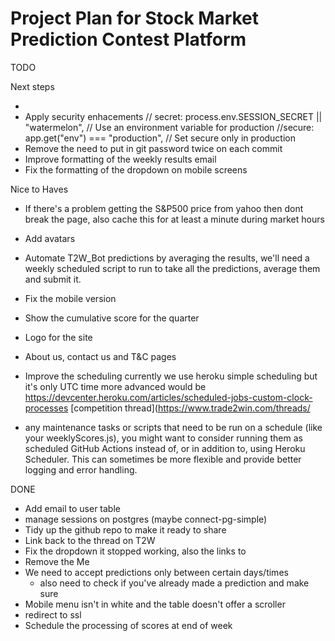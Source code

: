 # Project Plan for Stock Market Prediction Contest Platform

TODO

Next steps

-
- Apply security enhacements
  // secret: process.env.SESSION_SECRET || "watermelon", // Use an environment variable for production
  //secure: app.get("env") === "production", // Set secure only in production
- Remove the need to put in git password twice on each commit
- Improve formatting of the weekly results email
- Fix the formatting of the dropdown on mobile screens

Nice to Haves

- If there's a problem getting the S&P500 price from yahoo then dont break the page, also cache this for at least a minute during market hours

- Add avatars
- Automate T2W_Bot predictions by averaging the results, we'll need a weekly scheduled script to run to take all the predictions, average them and submit it.
- Fix the mobile version
- Show the cumulative score for the quarter
- Logo for the site
- About us, contact us and T&C pages
- Improve the scheduling currently we use heroku simple scheduling but it's only UTC time more advanced
  would be https://devcenter.heroku.com/articles/scheduled-jobs-custom-clock-processes
  [competition thread](https://www.trade2win.com/threads/
- any maintenance tasks or scripts that need to be run on a schedule (like your weeklyScores.js), you might want to consider running them as scheduled GitHub Actions instead of, or in addition to, using Heroku Scheduler. This can sometimes be more flexible and provide better logging and error handling.

DONE

- Add email to user table
- manage sessions on postgres (maybe connect-pg-simple)
- Tidy up the github repo to make it ready to share
- Link back to the thread on T2W
- Fix the dropdown it stopped working, also the links to
- Remove the Me
- We need to accept predictions only between certain days/times
  - also need to check if you've already made a prediction and make sure
- Mobile menu isn't in white and the table doesn't offer a scroller
- redirect to ssl
- Schedule the processing of scores at end of week
